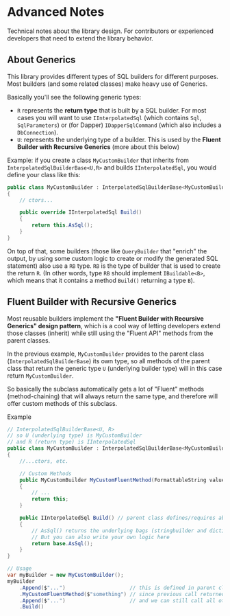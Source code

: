 # Advanced Notes

Technical notes about the library design. For contributors or experienced developers that need to extend the library behavior.

## About Generics

This library provides different types of SQL builders for different purposes. Most builders (and some related classes) make heavy use of Generics.  

Basically you'll see the following generic types:

- `R` represents the **return type** that is built by a SQL builder. For most cases you will want to use `IInterpolatedSql` (which contains `Sql`, `SqlParameters`) or (for Dapper) `IDapperSqlCommand` (which also includes a `DbConnection`).
- `U`: represents the underlying type of a builder. This is used by the **Fluent Builder with Recursive Generics** (more about this below)

Example: if you create a class `MyCustomBuilder` that inherits from `InterpolatedSqlBuilderBase<U,R>` and builds `IInterpolatedSql`, you would define your class like this:
```cs
public class MyCustomBuilder : InterpolatedSqlBuilderBase<MyCustomBuilder, IInterpolatedSql>
{
    // ctors...

    public override IInterpolatedSql Build()
    {
        return this.AsSql();
    }
}
```

On top of that, some builders (those like `QueryBuilder` that "enrich" the output, by using some custom logic to create or modify the generated SQL statement) also use a `RB` type. `RB` is the type of builder that is used to create the return `R`. (In other words, type `RB` should implement `IBuildable<B>`, which means that it contains a method `Build()` returning a type `B`).

## Fluent Builder with Recursive Generics

Most reusable builders implement the **"Fluent Builder with Recursive Generics" design pattern**, which is a cool way of letting developers extend those classes (inherit) while still using the "Fluent API" methods from the parent classes.

In the previous example, `MyCustomBuilder` provides to the parent class (`InterpolatedSqlBuilderBase`) its own type, so all methods of the parent class that return the generic type `U` (underlying builder type) will in this case return `MyCustomBuilder`.

So basically the subclass automatically gets a lot of "Fluent" methods (method-chaining) that will always return the same type, and therefore will offer custom methods of this subclass.

Example
```cs
// InterpolatedSqlBuilderBase<U, R>
// so U (underlying type) is MyCustomBuilder
// and R (return type) is IInterpolatedSql
public class MyCustomBuilder : InterpolatedSqlBuilderBase<MyCustomBuilder, IInterpolatedSql>
{
    //...ctors, etc.

    // Custom Methods
    public MyCustomBuilder MyCustomFluentMethod(FormattableString value)
    { 
        // ...
        return this;
    }

    public IInterpolatedSql Build() // parent class defines/requires abstract R Build()
    {
        // AsSql() returns the underlying bags (stringbuilder and dictionary of parameters)
        // But you can also write your own logic here
        return base.AsSql();
    }
}

// Usage
var myBuilder = new MyCustomBuilder();
myBuilder
    .Append($"...")                     // this is defined in parent class InterpolatedSqlBuilderBase<U,R>, and will return type U (MyCustomBuilder)
    .MyCustomFluentMethod($"something") // since previous call returned MyCustomBuilder, we can call our custom method
    .Append($"...")                     // and we can still call all other methods inherited from base class
    .Build()
```
